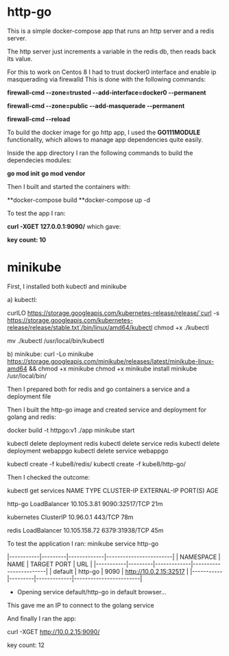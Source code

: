 # http-go

This is a simple docker-compose app that runs an http server and a redis server.

The http server just increments a variable in the redis db, then reads back its value.


For this to work on Centos 8 I had to trust docker0 interface and enable ip masquerading via firewalld
This is done with the following commands:

**firewall-cmd --zone=trusted --add-interface=docker0 --permanent**

**firewall-cmd --zone=public --add-masquerade --permanent**

**firewall-cmd --reload**

To build the docker image for go http app, I used the **GO111MODULE** functionality,
which allows to manage app dependencies quite easily.

Inside the app directory I ran the following commands to build the dependecies modules:

**go mod init**
**go mod vendor**


Then I built and started the containers with:

**docker-compose build
**docker-compose up -d

To test the app I ran:

**curl -XGET 127.0.0.1:9090/**
which gave:

**key count: 10**

# minikube

First, I installed both kubectl and minikube

a) kubectl:

 curlLO https://storage.googleapis.com/kubernetes-release/release/`curl -s https://storage.googleapis.com/kubernetes-release/release/stable.txt`/bin/linux/amd64/kubectl
chmod +x ./kubectl

mv ./kubectl /usr/local/bin/kubectl

b) minikube:
curl -Lo minikube https://storage.googleapis.com/minikube/releases/latest/minikube-linux-amd64 && chmod +x minikube
chmod +x minikube
install minikube /usr/local/bin/

Then I prepared both for redis and go containers a service and a deployment file

Then I built the http-go image and created service and deployment for golang and redis:

docker build -t httpgo:v1 ./app
minikube start

kubectl delete deployment redis
kubectl delete service redis
kubectl delete deployment webappgo
kubectl delete service webappgo

kubectl create -f kube8/redis/
kubectl create -f kube8/http-go/

Then I checked the outcome:

kubectl get services
NAME         TYPE           CLUSTER-IP      EXTERNAL-IP   PORT(S)          AGE

http-go      LoadBalancer   10.105.3.81     <pending>     9090:32517/TCP   21m
  
kubernetes   ClusterIP      10.96.0.1       <none>        443/TCP          78m
  
redis        LoadBalancer   10.105.158.72   <pending>     6379:31938/TCP   45m
  

To test the application I ran: minikube service http-go

|-----------|---------|-------------|------------------------|
| NAMESPACE |  NAME   | TARGET PORT |          URL           |
|-----------|---------|-------------|------------------------|
| default   | http-go |        9090 | http://10.0.2.15:32517 |
|-----------|---------|-------------|------------------------|
* Opening service default/http-go in default browser...

This gave me an IP to connect to the golang service

And finally I ran the app:

curl -XGET http://10.0.2.15:9090/

key count: 12

